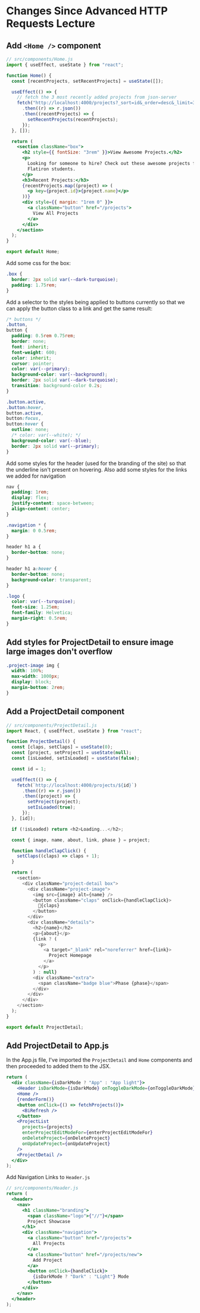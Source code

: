 # Changes Since Advanced HTTP Requests Lecture

## Add `<Home />` component

```jsx
// src/components/Home.js
import { useEffect, useState } from "react";

function Home() {
  const [recentProjects, setRecentProjects] = useState([]);

  useEffect(() => {
    // fetch the 3 most recently added projects from json-server
    fetch("http://localhost:4000/projects?_sort=id&_order=desc&_limit=3")
      .then((r) => r.json())
      .then((recentProjects) => {
        setRecentProjects(recentProjects);
      });
  }, []);

  return (
    <section className="box">
      <h2 style={{ fontSize: "3rem" }}>View Awesome Projects.</h2>
      <p>
        Looking for someone to hire? Check out these awesome projects from
        Flatiron students.
      </p>
      <h3>Recent Projects:</h3>
      {recentProjects.map((project) => (
        <p key={project.id}>{project.name}</p>
      ))}
      <div style={{ margin: "1rem 0" }}>
        <a className="button" href="/projects">
          View All Projects
        </a>
      </div>
    </section>
  );
}

export default Home;
```

Add some css for the box:

```css
.box {
  border: 2px solid var(--dark-turquoise);
  padding: 1.75rem;
}
```

Add a selector to the styles being applied to buttons currently so that we can apply the button class to a link and get the same result:

```css
/* buttons */
.button,
button {
  padding: 0.5rem 0.75rem;
  border: none;
  font: inherit;
  font-weight: 600;
  color: inherit;
  cursor: pointer;
  color: var(--primary);
  background-color: var(--background);
  border: 2px solid var(--dark-turquoise);
  transition: background-color 0.2s;
}

.button.active,
.button:hover,
button.active,
button:focus,
button:hover {
  outline: none;
  /* color: var(--white); */
  background-color: var(--blue);
  border: 2px solid var(--primary);
}
```

Add some styles for the header (used for the branding of the site) so that the underline isn't present on hovering. Also add some styles for the links we added for navigation

```css
nav {
  padding: 1rem;
  display: flex;
  justify-content: space-between;
  align-content: center;
}

.navigation * {
  margin: 0 0.5rem;
}

header h1 a {
  border-bottom: none;
}

header h1 a:hover {
  border-bottom: none;
  background-color: transparent;
}

.logo {
  color: var(--turquoise);
  font-size: 1.25em;
  font-family: Helvetica;
  margin-right: 0.5rem;
}
```

## Add styles for ProjectDetail to ensure image large images don't overflow

```css
.project-image img {
  width: 100%;
  max-width: 1000px;
  display: block;
  margin-bottom: 2rem;
}
```

## Add a ProjectDetail component

```js
// src/components/ProjectDetail.js
import React, { useEffect, useState } from "react";

function ProjectDetail() {
  const [claps, setClaps] = useState(0);
  const [project, setProject] = useState(null);
  const [isLoaded, setIsLoaded] = useState(false);

  const id = 1;

  useEffect(() => {
    fetch(`http://localhost:4000/projects/${id}`)
      .then((r) => r.json())
      .then((project) => {
        setProject(project);
        setIsLoaded(true);
      });
  }, [id]);

  if (!isLoaded) return <h2>Loading...</h2>;

  const { image, name, about, link, phase } = project;

  function handleClapClick() {
    setClaps((claps) => claps + 1);
  }

  return (
    <section>
      <div className="project-detail box">
        <div className="project-image">
          <img src={image} alt={name} />
          <button className="claps" onClick={handleClapClick}>
            👏{claps}
          </button>
        </div>
        <div className="details">
          <h2>{name}</h2>
          <p>{about}</p>
          {link ? (
            <p>
              <a target="_blank" rel="noreferrer" href={link}>
                Project Homepage
              </a>
            </p>
          ) : null}
          <div className="extra">
            <span className="badge blue">Phase {phase}</span>
          </div>
        </div>
      </div>
    </section>
  );
}

export default ProjectDetail;
```

## Add ProjectDetail to App.js

In the App.js file, I've imported the `ProjectDetail` and `Home` components and then proceeded to added them to the JSX.

```jsx
return (
  <div className={isDarkMode ? "App" : "App light"}>
    <Header isDarkMode={isDarkMode} onToggleDarkMode={onToggleDarkMode} />
    <Home />
    {renderForm()}
    <button onClick={() => fetchProjects()}>
      <BiRefresh />
    </button>
    <ProjectList
      projects={projects}
      enterProjectEditModeFor={enterProjectEditModeFor}
      onDeleteProject={onDeleteProject}
      onUpdateProject={onUpdateProject}
    />
    <ProjectDetail />
  </div>
);
```

Add Navigation Links to `Header.js`

```jsx
// src/components/Header.js
return (
  <header>
    <nav>
      <h1 className="branding">
        <span className="logo">{"//"}</span>
        Project Showcase
      </h1>
      <div className="navigation">
        <a className="button" href="/projects">
          All Projects
        </a>
        <a className="button" href="/projects/new">
          Add Project
        </a>
        <button onClick={handleClick}>
          {isDarkMode ? "Dark" : "Light"} Mode
        </button>
      </div>
    </nav>
  </header>
);
```
